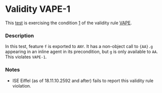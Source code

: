 # Validity VAPE-1

This [test](.) is exercising the condition [1](../Readme.md) of the validity rule [VAPE](../../vape/Readme.md).

### Description

In this test, feature `f` is exported to `ANY`. It has a non-object call to `{AA}.g` appearing in an inline agent in its precondition, but `g` is only available to `AA`. This violates `VAPE-1`.

### Notes

* ISE Eiffel (as of 18.11.10.2592 and after) fails to report this validity rule violation.

